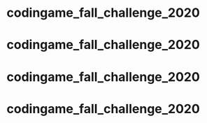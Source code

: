 # codingame_fall_challenge_2020
# codingame_fall_challenge_2020
# codingame_fall_challenge_2020
# codingame_fall_challenge_2020
